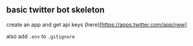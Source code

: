 ## basic twitter bot skeleton

create an app and get api keys (here)[https://apps.twitter.com/app/new]

also add `.env` to `.gitignore`
